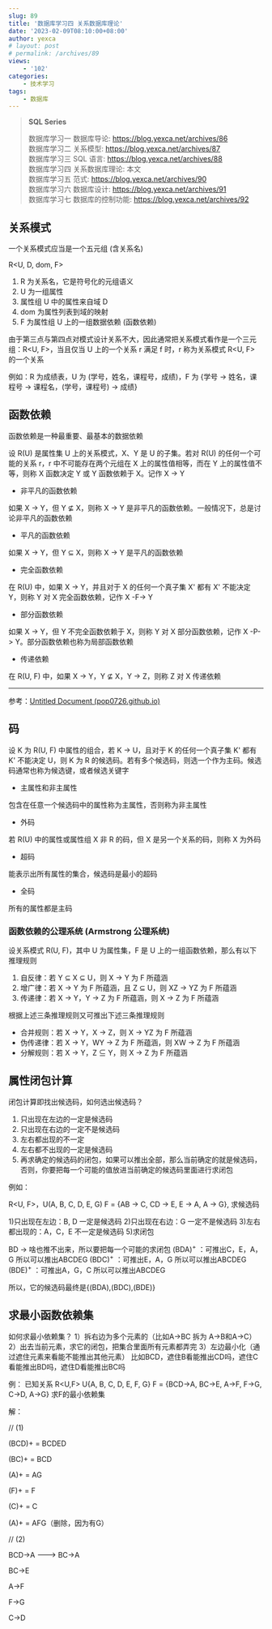 ```yaml
---
slug: 89
title: '数据库学习四 关系数据库理论'
date: '2023-02-09T08:10:00+08:00'
author: yexca
# layout: post
# permalink: /archives/89
views:
    - '102'
categories:
    - 技术学习
tags:
    - 数据库
---
```


> **SQL Series**
>
> 数据库学习一 数据库导论: <https://blog.yexca.net/archives/86>  
> 数据库学习二 关系模型: <https://blog.yexca.net/archives/87>  
> 数据库学习三 SQL 语言: <https://blog.yexca.net/archives/88>  
> 数据库学习四 关系数据库理论: 本文  
> 数据库学习五 范式: <https://blog.yexca.net/archives/90>  
> 数据库学习六 数据库设计: <https://blog.yexca.net/archives/91>  
> 数据库学习七 数据库的控制功能: <https://blog.yexca.net/archives/92>  

## 关系模式

一个关系模式应当是一个五元组 (含关系名)

R<U, D, dom, F>

1. R 为关系名，它是符号化的元组语义
2. U 为一组属性
3. 属性组 U 中的属性来自域 D
4. dom 为属性列表到域的映射
5. F 为属性组 U 上的一组数据依赖 (函数依赖)

由于第三点与第四点对模式设计关系不大，因此通常把关系模式看作是一个三元组：R<U, F>，当且仅当 U 上的一个关系 r 满足 f 时，r 称为关系模式 R<U, F> 的一个关系

例如：R 为成绩表，U 为 (学号，姓名，课程号，成绩)，F 为 {学号 → 姓名，课程号 → 课程名，(学号，课程号) → 成绩}

## 函数依赖

函数依赖是一种最重要、最基本的数据依赖

设 R(U) 是属性集 U 上的关系模式，X、Y 是 U 的子集。若对 R(U) 的任何一个可能的关系 r，r 中不可能存在两个元组在 X 上的属性值相等，而在 Y 上的属性值不等，则称 X 函数决定 Y 或 Y 函数依赖于 X。记作 X → Y

* 非平凡的函数依赖

如果 X → Y，但 Y ⊈ X，则称 X → Y 是非平凡的函数依赖。一般情况下，总是讨论非平凡的函数依赖

* 平凡的函数依赖

如果 X → Y，但 Y ⊆ X，则称 X → Y 是平凡的函数依赖

* 完全函数依赖

在 R(U) 中，如果 X → Y，并且对于 X 的任何一个真子集 X' 都有 X' 不能决定 Y，则称 Y 对 X 完全函数依赖，记作 X -F-> Y

* 部分函数依赖

如果 X → Y，但 Y 不完全函数依赖于 X，则称 Y 对 X 部分函数依赖，记作 X -P-> Y。部分函数依赖也称为局部函数依赖

* 传递依赖

在 R(U, F) 中，如果 X → Y，Y ⊈ X，Y → Z，则称 Z 对 X 传递依赖

---

参考：[Untitled Document (pop0726.github.io)](https://pop0726.github.io/db2/text/ch05/se02/r5_2_1.htm)

## 码

设 K 为 R(U, F) 中属性的组合，若 K → U，且对于 K 的任何一个真子集 K' 都有 K' 不能决定 U，则 K 为 R 的候选码。若有多个候选码，则选一个作为主码。候选码通常也称为候选键，或者候选关键字

* 主属性和非主属性

包含在任意一个候选码中的属性称为主属性，否则称为非主属性

* 外码

若 R(U) 中的属性或属性组 X 非 R 的码，但 X 是另一个关系的码，则称 X 为外码

* 超码

能表示出所有属性的集合，候选码是最小的超码

* 全码

所有的属性都是主码

### 函数依赖的公理系统 (Armstrong 公理系统)

设关系模式 R(U, F)，其中 U 为属性集，F 是 U 上的一组函数依赖，那么有以下 推理规则

1. 自反律：若 Y ⊆ X ⊆ U，则 X → Y 为 F 所蕴涵
2. 增广律：若 X → Y 为 F 所蕴涵，且 Z ⊆ U，则 XZ → YZ 为 F 所蕴涵
3. 传递律：若 X → Y，Y → Z 为 F 所蕴涵，则 X → Z 为 F 所蕴涵

根据上述三条推理规则又可推出下述三条推理规则

* 合并规则：若 X → Y，X → Z，则 X → YZ 为 F 所蕴涵
* 伪传递律：若 X → Y，WY → Z 为 F 所蕴涵，则 XW → Z 为 F 所蕴涵
* 分解规则：若 X → Y，Z ⊆ Y，则 X → Z 为 F 所蕴涵

## 属性闭包计算

闭包计算即找出候选码，如何选出候选码？

1. 只出现在左边的一定是候选码
2. 只出现在右边的一定不是候选码
3. 左右都出现的不一定
4. 左右都不出现的一定是候选码
5. 再求确定的候选码的闭包，如果可以推出全部，那么当前确定的就是候选码，否则，你要把每一个可能的值放进当前确定的候选码里面进行求闭包

例如：

R<U, F>，U(A, B, C, D, E, G)  F = {AB → C, CD → E, E → A, A → G}, 求候选码

1)只出现在左边：B, D    一定是候选码
2)只出现在右边：G       一定不是候选码
3)左右都出现的：A，C，E 不一定是候选码
5)求闭包

BD → 啥也推不出来，所以要把每一个可能的求闭包
(BDA)<sup>+</sup> ：可推出C，E，A，G    所以可以推出ABCDEG
(BDC)<sup>+</sup> ：可推出E，A，G       所以可以推出ABCDEG
(BDE)<sup>+</sup> ：可推出A，G，C       所以可以推出ABCDEG

所以，它的候选码最终是{(BDA),(BDC),(BDE)}

## 求最小函数依赖集

如何求最小依赖集？
1）拆右边为多个元素的（比如A->BC 拆为 A->B和A->C）
2）出去当前元素，求它的闭包，把集合里面所有元素都弄完
3）左边最小化（通过遮住元素来看能不能推出其他元素） 
比如BCD，遮住B看能推出CD吗，遮住C看能推出BD吗，遮住D看能推出BC吗

例：
已知关系 R<U,F> U{A, B, C, D, E, F, G}
F = {BCD->A, BC->E, A->F, F->G, C->D, A->G}  求F的最小依赖集

解：

// (1)

(BCD)+ = BCDED

(BC)+ = BCD

(A)+ = AG

(F)+ = F

(C)+ = C

(A)+ = AFG（删除，因为有G）



// (2)

BCD->A ---> BC->A

BC->E

A->F

F->G

C->D